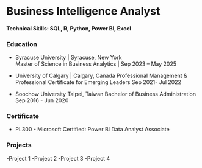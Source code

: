 # Business Intelligence Analyst

#### Technical Skills: SQL, R, Python, Power BI, Excel

### Education
- Syracuse University	| Syracuse, New York  
  Master of Science in Business Analytics |	Sep 2023 – May 2025

- University of Calgary |	Calgary, Canada
  Professional Management & Professional Certificate for Emerging Leaders	Sep 2021- Jul 2022

- Soochow University	Taipei, Taiwan
  Bachelor of Business Administration 	Sep 2016 - Jun 2020

### Certificate

- PL300 - Microsoft Certified: Power BI Data Analyst Associate

### Projects
-Project 1
-Project 2
-Project 3
-Project 4

